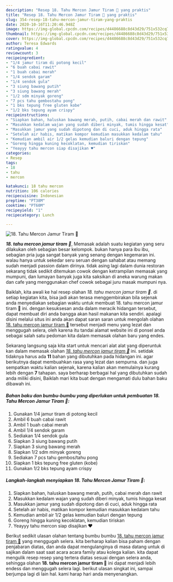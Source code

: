 ```yaml
---
description: "Resep 18. Tahu Mercon Jamur Tiram 🍄 yang praktis"
title: "Resep 18. Tahu Mercon Jamur Tiram 🍄 yang praktis"
slug: 354-resep-18-tahu-mercon-jamur-tiram-yang-praktis
date: 2020-10-16T11:20:46.948Z
image: https://img-global.cpcdn.com/recipes/d4486688c8d43d29/751x532cq70/18-tahu-mercon-jamur-tiram-🍄-foto-resep-utama.jpg
thumbnail: https://img-global.cpcdn.com/recipes/d4486688c8d43d29/751x532cq70/18-tahu-mercon-jamur-tiram-🍄-foto-resep-utama.jpg
cover: https://img-global.cpcdn.com/recipes/d4486688c8d43d29/751x532cq70/18-tahu-mercon-jamur-tiram-🍄-foto-resep-utama.jpg
author: Teresa Edwards
ratingvalue: 4
reviewcount: 3
recipeingredient:
- "1/4 jamur tiram di potong kecil"
- "6 buah cabai rawit"
- "1 buah cabai merah"
- "1/4 sendok garam"
- "1/4 sendok gula"
- "3 siung bawang putih"
- "3 siung bawang merah"
- "1/2 sdm minyak goreng"
- "7 pcs tahu gembostahu pong"
- "1 bks tepung free gluten kobe"
- "1/2 bks tepung ayam crispy"
recipeinstructions:
- "Siapkan bahan, haluskan bawang merah, putih, cabai merah dan rawit"
- "Masukkan kedalam wajan yang sudah diberi minyak, tumis hingga kesat"
- "Masukkan jamur yang sudah dipotong dan di cuci, aduk hingga rata"
- "Setelah air habis, matikan kompor kemudian masukkan kedalam tahu"
- "Kemudian ambil air 1/2 gelas kemudian baluri dengan tepung"
- "Goreng hingga kuning kecoklatan, kemudian tiriskan"
- "Yeayyy tahu mercon siap disajikan ♥️"
categories:
- Resep
tags:
- 18
- tahu
- mercon

katakunci: 18 tahu mercon 
nutrition: 106 calories
recipecuisine: Indonesian
preptime: "PT38M"
cooktime: "PT60M"
recipeyield: "1"
recipecategory: Lunch

---
```



![18. Tahu Mercon Jamur Tiram 🍄](https://img-global.cpcdn.com/recipes/d4486688c8d43d29/751x532cq70/18-tahu-mercon-jamur-tiram-🍄-foto-resep-utama.jpg)

<b><i>18. tahu mercon jamur tiram 🍄</i></b>, Memasak adalah suatu kegiatan yang seru dilakukan oleh sebagian besar kelompok. bukan hanya para ibu ibu, sebagian pria juga sangat banyak yang senang dengan kegemaran ini. walau hanya untuk sekedar seru seruan dengan sahabat atau memang sudah menjadi passion dalam dirinya. tidak asing lagi dalam dunia restoran sekarang tidak sedikit ditemukan cowok dengan ketrampilan memasak yang mumpuni, dan lumayan banyak juga kita saksikan di aneka warung makan dan cafe yang menggunakan chef cowok sebagai juru masak mumpuni nya.

Baiklah, kita awali ke hal resep olahan <i>18. tahu mercon jamur tiram 🍄</i>. di setiap kegiatan kita, bisa jadi akan terasa menggembirakan bila sejenak anda menyediakan sebagian waktu untuk membuat 18. tahu mercon jamur tiram 🍄 ini. dengan kesuksesan anda dalam meracik hidangan tersebut, dapat membuat diri anda bangga akan hasil makanan kita sendiri. apalagi disini melalui situs ini anda akan dapat saran saran untuk mengolah olahan <u>18. tahu mercon jamur tiram 🍄</u> tersebut menjadi menu yang lezat dan menggugah selera, oleh karena itu tandai alamat website ini di ponsel anda sebagai salah satu pedoman kita dalam memasak olahan baru yang endes.




Sekarang langsung saja kita start untuk mencari alat alat yang diperuntuk kan dalam memasak olahan <u><i>18. tahu mercon jamur tiram 🍄</i></u> ini. setidak tidaknya harus ada <b>11</b> bahan yang dibutuhkan pada hidangan ini. agar berikutnya dapat membuahkan rasa yang lezat dan sempurna. dan juga sempatkan waktu kalian sejenak, karena kalian akan memulainya kurang lebih dengan <b>7</b> tahapan. saya berharap berbagai hal yang dibutuhkan sudah anda miliki disini, Baiklah mari kita buat dengan mengamati dulu bahan baku dibawah ini.

<!--inarticleads1-->

##### Bahan baku dan bumbu-bumbu yang diperlukan untuk pembuatan 18. Tahu Mercon Jamur Tiram 🍄:

1. Gunakan 1/4 jamur tiram di potong kecil
1. Ambil 6 buah cabai rawit
1. Ambil 1 buah cabai merah
1. Ambil 1/4 sendok garam
1. Sediakan 1/4 sendok gula
1. Siapkan 3 siung bawang putih
1. Siapkan 3 siung bawang merah
1. Siapkan 1/2 sdm minyak goreng
1. Sediakan 7 pcs tahu gembos/tahu pong
1. Siapkan 1 bks tepung free gluten (kobe)
1. Gunakan 1/2 bks tepung ayam crispy




<!--inarticleads2-->

##### Langkah-langkah menyiapkan 18. Tahu Mercon Jamur Tiram 🍄:

1. Siapkan bahan, haluskan bawang merah, putih, cabai merah dan rawit
1. Masukkan kedalam wajan yang sudah diberi minyak, tumis hingga kesat
1. Masukkan jamur yang sudah dipotong dan di cuci, aduk hingga rata
1. Setelah air habis, matikan kompor kemudian masukkan kedalam tahu
1. Kemudian ambil air 1/2 gelas kemudian baluri dengan tepung
1. Goreng hingga kuning kecoklatan, kemudian tiriskan
1. Yeayyy tahu mercon siap disajikan ♥️




Berikut sedikit ulasan olahan tentang bumbu bumbu <u>18. tahu mercon jamur tiram 🍄</u> yang menggugah selera. kita berharap kalian bisa paham dengan penjabaran diatas, dan anda dapat mengulanginya di masa datang untuk di sajikan dalam saat saat acara acara family atau kolega kalian. kita dapat mengulik resep resep yang tertera diatas sesuai dengan selera anda, sehingga olahan <b>18. tahu mercon jamur tiram 🍄</b> ini dapat menjadi lebih endess dan menggugah selera lagi. berikut ulasan singkat ini, sampai berjumpa lagi di lain hal. kami harap hari anda menyenangkan.
